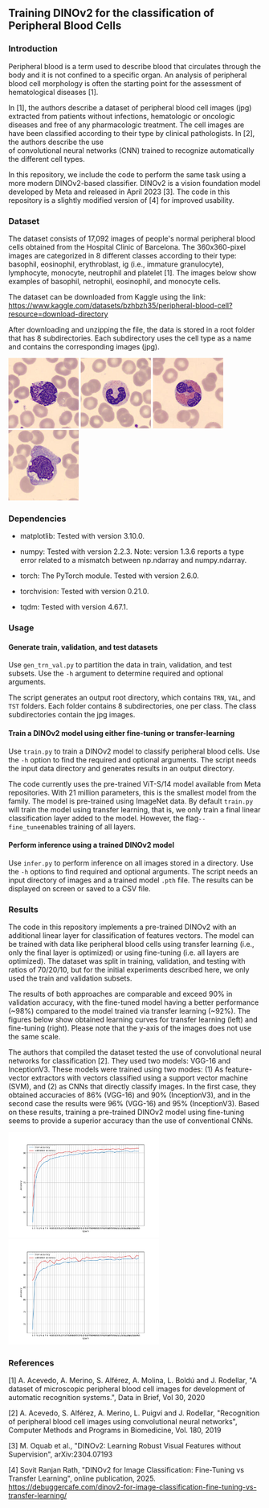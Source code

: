 ## Training DINOv2 for the classification of Peripheral Blood Cells

### Introduction
Peripheral blood is a term used to describe blood that 
circulates through the body and it is not confined to a 
specific organ. An analysis of peripheral blood cell 
morphology is often the starting point for the 
assessment of hematological diseases [1]. 

In [1], the authors describe a dataset of 
peripheral blood cell images (jpg) extracted from patients 
without infections, hematologic or oncologic diseases and 
free of any pharmacologic treatment. The cell images are 
have been classified according to their type by 
clinical pathologists. In [2], the authors describe the use  
of convolutional neural networks (CNN) trained to recognize 
automatically the different cell types. 

In this repository, we include the code to perform the 
same task using a more modern DINOv2-based classifier. 
DINOv2 is a vision foundation model developed by Meta and 
released in April 2023 [3]. The code in this repository is a 
slightly modified version of [4] for improved usability.

### Dataset
The dataset consists of 17,092 images of people's normal peripheral 
blood cells obtained from the Hospital Clinic of Barcelona. 
The 360x360-pixel images are categorized in 8 different classes 
according to their type: 
basophil, eosinophil, erythroblast, ig (i.e., immature granulocyte), 
lymphocyte, monocyte, neutrophil and platelet [1]. The images 
below show examples of basophil, netrophil, eosinophil, and monocyte 
cells.

The dataset can be downloaded from Kaggle using the link:
https://www.kaggle.com/datasets/bzhbzh35/peripheral-blood-cell?resource=download-directory

After downloading and unzipping the file, the data is stored in a 
root folder that has 8 subdirectories. Each subdirectory uses the 
cell type as a name and contains the corresponding images (jpg). 

<p>
  <img src="Images/BA_22197.jpg" width="140" /> 
  <img src="Images/BNE_54028.jpg" width="140" />
  <img src="Images/EO_10150.jpg" width="140" />
  <img src="Images/MO_18963.jpg" width="140" /> 
</p>



### Dependencies

- matplotlib: Tested with version 3.10.0.

- numpy: Tested with version 2.2.3. Note: version 1.3.6 reports a type error 
related to a mismatch between np.ndarray and numpy.ndarray. 

- torch: The PyTorch module. Tested with version 2.6.0.

- torchvision: Tested with version 0.21.0.

- tqdm: Tested with version 4.67.1.

### Usage

#### Generate train, validation, and test datasets
Use `gen_trn_val.py` to partition the data in train, validation, and test subsets. 
Use the `-h` argument to determine required and optional arguments. 

The script generates an output root directory, which contains `TRN`, `VAL`, and `TST` 
folders. Each folder contains 8 subdirectories, one per class. The class subdirectories 
contain the jpg images. 

#### Train a DINOv2 model using either fine-tuning or transfer-learning
Use `train.py` to train a DINOv2 model to classify peripheral blood cells. Use the `-h` 
option to find the required and optional arguments. The script needs the input data 
directory and generates results in an output directory. 

The code currently uses the pre-trained ViT-S/14 model available from Meta repositories. 
With 21 million parameters, this is the smallest model from the family. The model 
is pre-trained using ImageNet data. By default `train.py` will train the model using 
transfer learning, that is, we only train a final linear classification layer added 
to the model. However, the flag`--fine_tune`enables training of all layers.

#### Perform inference using a trained DINOv2 model
Use `infer.py` to perform inference on all images stored in a directory. 
Use the `-h` options to find required and optional arguments. The script 
needs an input directory of images and a trained model `.pth` file. The 
results can be displayed on screen or saved to a CSV file.

### Results
The code in this repository implements a pre-trained DINOv2 with an additional linear layer 
for classification of features vectors. The model can be trained with data like peripheral 
blood cells using transfer learning
(i.e., only the final layer is optimized) or using fine-tuning (i.e. all layers are optimized). 
The dataset was split in training, validation, and testing with ratios of 70/20/10, but for 
the initial experiments described here, we only used the train and validation subsets.

The results of both approaches are comparable and exceed 90% in validation accuracy, with the fine-tuned 
model having a better performance (~98%) compared to the model trained via transfer learning (~92%). 
The figures below show obtained learning curves for transfer learning (left) and fine-tuning (right).
Please note that the y-axis of the images does not use the same scale.

The authors that compiled the dataset tested the use of convolutional neural networks for 
classification [2]. They used two models: VGG-16 and InceptionV3. These models 
were trained using two modes: (1) As feature-vector extractors with vectors classified using a 
support vector machine (SVM), and (2) as CNNs that directly classify images. In the first 
case, they obtained accuracies of 86% (VGG-16) and 90% (InceptionV3), and in the second case the 
results were 96% (VGG-16) and 95% (InceptionV3). Based on these results, training a pre-trained 
DINOv2 model using fine-tuning seems to provide a superior accuracy than the use of conventional 
CNNs.

<p>
  <img src="Images/acc_transfer_learn.png" width="300" /> 
  <img src="Images/acc_fine_tune.png" width="300" />
</p>



### References
[1] A. Acevedo, A. Merino, S. Alférez, A. Molina, L. Boldú 
and J. Rodellar, "A dataset of microscopic peripheral blood 
cell images for development of automatic recognition systems.",
Data in Brief, Vol 30, 2020

[2] A. Acevedo, S. Alférez, A. Merino, L. Puigví and J. Rodellar, 
"Recognition of peripheral blood cell images using 
convolutional neural networks", Computer Methods and Programs in 
Biomedicine, Vol. 180, 2019

[3] M. Oquab et al., "DINOv2: Learning Robust Visual 
Features without Supervision", arXiv:2304.07193

[4] Sovit Ranjan Rath, "DINOv2 for Image Classification: Fine-Tuning
vs Transfer Learning", online publication, 2025.
https://debuggercafe.com/dinov2-for-image-classification-fine-tuning-vs-transfer-learning/
